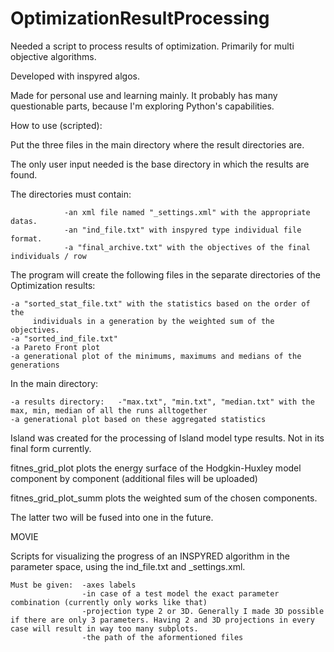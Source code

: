 # OptimizationResultProcessing

Needed a script to process results of optimization. Primarily for multi objective algorithms.

Developed with inspyred algos.

Made for personal use and learning mainly. It probably has many questionable parts, because I'm
exploring Python's capabilities.

How to use (scripted):

Put the three files in the main directory where the result directories are.

The only user input needed is the base directory in which the results are found.

The directories must contain:

				-an xml file named "_settings.xml" with the appropriate datas.
				-an "ind_file.txt" with inspyred type individual file format.
				-a "final_archive.txt" with the objectives of the final individuals / row

The program will create the following files in the separate directories of the Optimization results:

	-a "sorted_stat_file.txt" with the statistics based on the order of the
		 individuals in a generation by the weighted sum of the objectives.
	-a "sorted_ind_file.txt"
	-a Pareto Front plot
	-a generational plot of the minimums, maximums and medians of the generations

In the main directory:

	-a results directory:	-"max.txt", "min.txt", "median.txt" with the max, min, median of all the runs alltogether
	-a generational plot based on these aggregated statistics

Island was created for the processing of Island model type results. Not in its final form currently.

fitnes_grid_plot plots the energy surface of the Hodgkin-Huxley model component by component (additional files will be uploaded)

fitnes_grid_plot_summ plots the weighted sum of the chosen components. 

The latter two will be fused into one in the future.

MOVIE

Scripts for visualizing the progress of an INSPYRED algorithm in the parameter space, using the ind_file.txt and _settings.xml. 

    Must be given:  -axes labels
                    -in case of a test model the exact parameter combination (currently only works like that)
                    -projection type 2 or 3D. Generally I made 3D possible if there are only 3 parameters. Having 2 and 3D projections in every case will result in way too many subplots.
                    -the path of the aformentioned files
